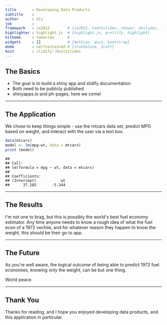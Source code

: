 ```yaml
---
title       : Developing Data Products
subtitle    : 
author      : kts
job         : 
framework   : io2012        # {io2012, html5slides, shower, dzslides, ...}
highlighter : highlight.js  # {highlight.js, prettify, highlight}
hitheme     : tomorrow      # 
widgets     : []            # {mathjax, quiz, bootstrap}
mode        : selfcontained # {standalone, draft}
knit        : slidify::knit2slides
---
```


## The Basics

* The goal is to build a shiny app and slidify documentation
* Both need to be publicly published
* shinyapps.io and ph-pages, here we come!

--- 

## The Application

We chose to keep things simple - use the mtcars data set, predict MPG based on weight, and interact with the user via a text box.


```r
data(mtcars)
model <- lm(mpg~wt, data = mtcars)
print (model)
```

```
## 
## Call:
## lm(formula = mpg ~ wt, data = mtcars)
## 
## Coefficients:
## (Intercept)           wt  
##      37.285       -5.344
```

---

## The Results

I'm not one to brag, but this is possibly the world's best fuel economy estimator.  Any time anyone needs to know a rough idea of what the fuel econ of a 1972 vechile, and for whatever reason they happen to know the weight, this should be their go to app.

---

## The Future

As you're well aware, the logical outcome of being able to predict 1972 fuel economies, knowing only the weight, can be but one thing.

World peace.

---

## Thank You

Thanks for reading, and I hope you enjoyed developing data products, and this application in particular.
